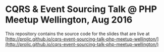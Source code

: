CQRS & Event Sourcing Talk @ PHP Meetup Wellington, Aug 2016
============================================================

This repository contains the source code for the slides that are
live at [http://prolic.github.io/cqrs-event-sourcing-talk-php-meetup-wellington/](http://prolic.github.io/cqrs-event-sourcing-talk-php-meetup-wellington/)
